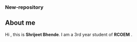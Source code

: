 ### New-repository
## About me
Hi , this is **Shrijeet Bhende**.
I am a 3rd year student of **RCOEM** .
